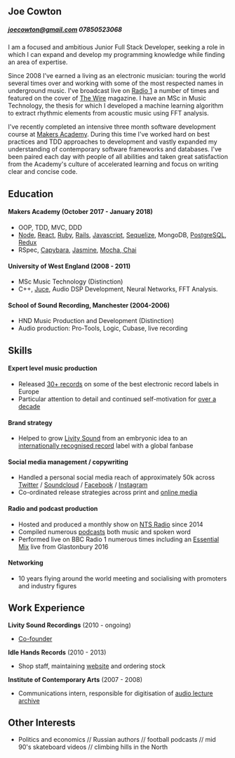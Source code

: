 ## Joe Cowton 
##### joecowton@gmail.com 07850523068
I am a focused and ambitious Junior Full Stack Developer, seeking a role in which I can expand and develop my programming knowledge while finding an area of expertise. 

Since 2008 I’ve earned a living as an electronic musician: touring the world several times over and working with some of the most respected names in underground music. I've broadcast live on [Radio 1](http://www.bbc.co.uk/programmes/b03f5w84) a number of times and featured on the cover of [The Wire](https://www.thewire.co.uk/shop/back-issues/issue_355-26647) magazine. I have an MSc in Music Technology, the thesis for which I developed a machine learning algorithm to extract rhythmic elements from acoustic music using FFT analysis.

I've recently completed an intensive three month software development course at [Makers Academy](http://www.makersacademy.com/). During this time I've worked hard on best practices and TDD approaches to development and vastly expanded my understanding of contemporary software frameworks and databases. I've been paired each day with people of all abilities and taken great satisfaction from the Academy's culture of accelerated learning and focus on writing clear and concise code.

## Education

#### Makers Academy (October 2017 - January 2018)

- OOP, TDD, MVC, DDD
- [Node](https://github.com/joecowton/foodie), [React](https://github.com/joecowton/tic-tac-toe/tree/master/my-app), [Ruby](https://github.com/joecowton/rps-challenge), [Rails](https://github.com/joecowton/instagram-challenge), [Javascript](https://github.com/joecowton/bank), [Sequelize](https://github.com/joecowton/database-express), MongoDB, [PostgreSQL](https://github.com/joecowton/database-express), [Redux](https://github.com/joecowton/foodie)
- RSpec, [Capybara](https://github.com/joecowton/makersbnb), [Jasmine](https://github.com/joecowton/gilded-rose), [Mocha, Chai](https://github.com/joecowton/foodie)

#### University of West England (2008 - 2011)

- MSc Music Technology (Distinction)
- C++, [Juce](https://juce.com/), Audio DSP Development, Neural Networks, FFT Analysis.

#### School of Sound Recording, Manchester (2004-2006)

- HND Music Production and Development (Distinction)
- Audio production: Pro-Tools, Logic, Cubase, live recording

## Skills

#### Expert level music production

- Released [30+ records](https://www.discogs.com/artist/1606986-Kowton) on some of the best electronic record labels in Europe
- Particular attention to detail and continued self-motivation for [over a decade](http://www.factmag.com/2009/06/26/fact-mix-60-kowton-narcossist/)

#### Brand strategy

- Helped to grow [Livity Sound](https://livitysound.bandcamp.com/) from an embryonic idea to an [internationally recognised record](https://www.residentadvisor.net/features/1970) label with a global fanbase

#### Social media management / copywriting

- Handled a personal social media reach of approximately 50k across [Twitter](https://twitter.com/kowton) / [Soundcloud](https://soundcloud.com/kowton) / [Facebook](https://www.facebook.com/kowton1/) / [Instagram](https://www.instagram.com/kowton_/)
- Co-ordinated release strategies across print and [online media](https://thump.vice.com/en_us/article/9avvyv/kowton-announces-debut-album-utility-on-livity-sound-hear-a-track-now)

#### Radio and podcast production

- Hosted and produced a monthly show on [NTS Radio](https://www.nts.live/shows/livity-sound) since 2014
- Compiled numerous [podcasts](https://soundcloud.com/dkmntl/dekmantel-podcast-069-kowton) both music and spoken word
- Performed live on BBC Radio 1 numerous times including an [Essential Mix](http://www.bbc.co.uk/programmes/b07gndrb) live from Glastonbury 2016

#### Networking

- 10 years flying around the world meeting and socialising with promoters and industry figures 

## Work Experience

**Livity Sound Recordings** (2010 - ongoing)    

- [Co-founder](http://livitysound.com/)

**Idle Hands Records** (2010 - 2013)   

- Shop staff, maintaining [website](https://idlehandsbristol.com) and ordering stock  

**Institute of Contemporary Arts** (2007 - 2008)

- Communications intern, responsible for digitisation of [audio lecture archive](https://www.ica.art/audio)

## Other Interests

- Politics and economics // Russian authors // football podcasts // mid 90's skateboard videos // climbing hills in the North


